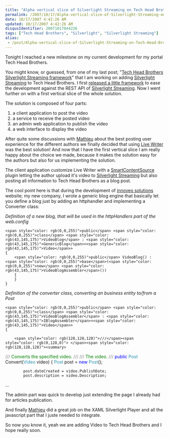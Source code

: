 ```yaml
---
title: "Alpha vertical slice of Silverlight Streaming on Tech Head Brothers"
permalink: /2007/10/17/Alpha-vertical-slice-of-Silverlight-Streaming-on-Tech-Head-Brothers/
date: 10/17/2007 4:42:26 AM
updated: 10/17/2007 4:42:26 AM
disqusIdentifier: 20071017044226
tags: ["Tech Head Brothers", "Silverlight", "Silverlight Streaming"]
alias:
 - /post/Alpha-vertical-slice-of-Silverlight-Streaming-on-Tech-Head-Brothers.aspx/index.html
---
```

Tonight I reached a new milestone on my current development for my portal Tech Head Brothers.

You might know, or guessed, from one of my last post; "[Tech Head Brothers Silverlight Streaming framework](http://weblogs.asp.net/lkempe/archive/2007/10/11/tech-head-brothers-silverlight-streaming-framework.aspx)" that I am working on adding [Silverlight Streaming](http://silverlight.live.com/) to Tech Head Brothers. I first [released a little framework](http://www.codeplex.com/THBSLSFramework) to ease the development against the REST API of [Silverlight Streaming](http://silverlight.live.com/). Now I went further on with a first vertical slice of the whole solution.
<!-- more -->

The solution is composed of four parts:

1.  a client application to post the video
2.  a service to receive the posted video
3.  an admin web application to publish the video
4.  a web interface to display the video 

After quite some discussions with [Mathieu](http://www.techheadbrothers.com/Auteurs.aspx/mathieu-kempe) about the best posting user experience for the different authors we finally decided that using [Live Writer](http://get.live.com/betas/writer_betas) was the best solution! And now that I have the first vertical slice I am really happy about the choice we made, because it makes the solution easy for the authors but also for us implementing the solution.

The client application customize Live Writer with a [SmartContentSource](http://msdn2.microsoft.com/en-us/library/aa738935.aspx) plugin letting the author upload it's video to [Silverlight Streaming](http://silverlight.live.com/) but also posting all information to Tech Head Brothers as a blog post.

The cool point here is that during the development of [innoveo solutions](http://www.innoveo.com/) website; my new company, I wrote a generic blog engine that basically let you define a blog just by adding an httphandler and implementing a Converter class:

*Definition of a new blog, that will be used in the httpHandlers part of the web.config*

    <span style="color: rgb(0,0,255)">public</span> <span style="color: rgb(0,0,255)">class</span> <span style="color: rgb(43,145,175)">VideoBlog</span> : <span style="color: rgb(43,145,175)">GenericBlog</span><<span style="color: rgb(43,145,175)">Video</span>>
    {
        <span style="color: rgb(0,0,255)">public</span> VideoBlog() : <span style="color: rgb(0,0,255)">base</span>(<span style="color: rgb(0,0,255)">new</span> <span style="color: rgb(43,145,175)">VideoBlogAssembler</span>())
        {
        }
    }
[](http://11011.net/software/vspaste)


*Definition of the converter class, converting an business entity to/from a Post*

    <span style="color: rgb(0,0,255)">public</span> <span style="color: rgb(0,0,255)">class</span> <span style="color: rgb(43,145,175)">VideoBlogAssembler</span> : <span style="color: rgb(43,145,175)">IBlogAssembler</span><<span style="color: rgb(43,145,175)">Video</span>>
    {

[](http://11011.net/software/vspaste)

        <span style="color: rgb(128,128,128)">///</span><span style="color: rgb(0,128,0)"> </span><span style="color: rgb(128,128,128)"><summary>
</span>        <span style="color: rgb(128,128,128)">///</span><span style="color: rgb(0,128,0)"> Converts the specified video.
</span>        <span style="color: rgb(128,128,128)">///</span><span style="color: rgb(0,128,0)"> </span><span style="color: rgb(128,128,128)"></summary>
</span>        <span style="color: rgb(128,128,128)">///</span><span style="color: rgb(0,128,0)"> </span><span style="color: rgb(128,128,128)"><param name="video"></span><span style="color: rgb(0,128,0)">The video.</span><span style="color: rgb(128,128,128)"></param>
</span>        <span style="color: rgb(128,128,128)">///</span><span style="color: rgb(0,128,0)"> </span><span style="color: rgb(128,128,128)"><returns></returns>
</span>        <span style="color: rgb(0,0,255)">public</span> <span style="color: rgb(43,145,175)">Post</span> Convert(<span style="color: rgb(43,145,175)">Video</span> video)
        {
            <span style="color: rgb(43,145,175)">Post</span> post = <span style="color: rgb(0,0,255)">new</span> <span style="color: rgb(43,145,175)">Post</span>();

            post.dateCreated = video.PublishDate;
            post.description = video.Description;

[](http://11011.net/software/vspaste)


...

The admin part was quick to develop just extending the page I already had for articles publication.

And finally [Mathieu](http://www.techheadbrothers.com/Auteurs.aspx/mathieu-kempe) did a great job on the XAML Silverlight Player and all the javascript part that I juste needed to integrate.

So now you know it, yeah we are adding Video to Tech Head Brothers and I hope really soon.
